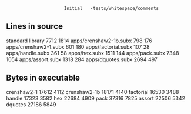                           Initial   -tests/whitespace/comments
## Lines in source
standard library           7712     1814
apps/crenshaw2-1b.subx      798      176
apps/crenshaw2-1.subx       601      180
apps/factorial.subx         107       28
apps/handle.subx            361       58
apps/hex.subx              1511      144
apps/pack.subx             7348     1054
apps/assort.subx           1318      284
apps/dquotes.subx          2694      497

## Bytes in executable
crenshaw2-1               17612     4112
crenshaw2-1b              18171     4140
factorial                 16530     3488
handle                    17323     3582
hex                       22684     4909
pack                      37316     7825
assort                    22506     5342
dquotes                   27186     5849
